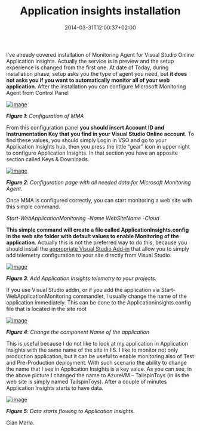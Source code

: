 ﻿---
title: "Application insights installation"
description: ""
date: 2014-03-31T12:00:37+02:00
draft: false
tags: [ApplicationInsights]
categories: [Team Foundation Server]
---
I’ve already covered installation of Monitoring Agent for Visual Studio Online Application Insights. Actually the service is in preview and the setup experience is changed from the first one. At date of Today, during installation phase, setup asks you the type of agent you need, but  **it does not asks you if you want to automatically monitor all of your web application**. After the installation you can configure Microsoft Monitoring Agent from Control Panel

[![image](http://www.codewrecks.com/blog/wp-content/uploads/2014/03/image_thumb5.png "image")](http://www.codewrecks.com/blog/wp-content/uploads/2014/03/image5.png)

 ***Figure 1***: *Configuration of MMA*

From this configuration panel  **you should insert Account ID and Instrumentation Key that you find in your Visual Studio Online account**. To find these values, you should simply Login in VSO and go to your Application Insights hub, then you press the little “gear” icon in upper right to configure Application Insights. In that section you have an apposite section called Keys & Downloads.

[![image](http://www.codewrecks.com/blog/wp-content/uploads/2014/03/image_thumb6.png "image")](http://www.codewrecks.com/blog/wp-content/uploads/2014/03/image6.png)

 ***Figure 2***: *Configuration page with all needed data for Microsoft Monitoring Agent.*

Once MMA is configured correctly, you can start monitoring a web site with this simple command.

*Start-WebApplicationMonitoring -Name WebSiteName -Cloud*

 **This simple command will create a file called ApplicationInsights.config in the web site folder with default values to enable Monitoring of the application**. Actually this is not the preferred way to do this, because you should install the [appropriate Visual Studio Add-in](http://blogs.msdn.com/b/bharry/archive/2014/02/06/application-insights-visual-studio-add-in-preview.aspx) that allow you to simply add telemetry configuration to your site directly from Visual Studio.

[![image](http://www.codewrecks.com/blog/wp-content/uploads/2014/03/image_thumb7.png "image")](http://www.codewrecks.com/blog/wp-content/uploads/2014/03/image7.png)

 ***Figure 3***: *Add Application Insights telemetry to your projects.*

If you use Visual Studio addin, or if you add the application via Start-WebApplicationMonitoring commandlet, I usually change the name of the application immediately. This can be done to the Applicationinsights.config file that is located in the site root

[![image](http://www.codewrecks.com/blog/wp-content/uploads/2014/03/image_thumb8.png "image")](http://www.codewrecks.com/blog/wp-content/uploads/2014/03/image8.png)

 ***Figure 4***: *Change the component Name of the application*

This is useful because I do not like to look at my application in Application Insights with the same name of the site in IIS. I like to monitor not only production application, but it can be useful to enable monitoring also of Test and Pre-Production deployment. With such scenario the ability to change the name that I see in Application Insights is a key value. As you can see, in the above picture I changed the name to AzureVM – TailspinToys (in iis the web site is simply named TailspinToys). After a couple of minutes Application Insights starts to have data.

[![image](http://www.codewrecks.com/blog/wp-content/uploads/2014/03/image_thumb9.png "image")](http://www.codewrecks.com/blog/wp-content/uploads/2014/03/image9.png)

 ***Figure 5***: *Data starts flowing to Application Insights.*

Gian Maria.
